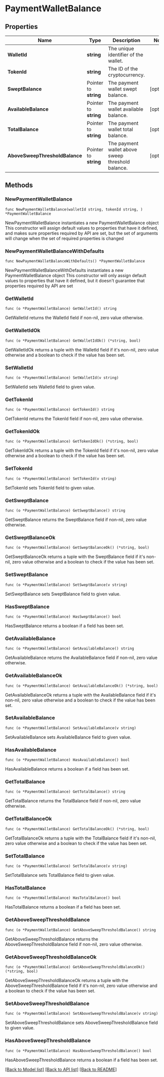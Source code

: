 # PaymentWalletBalance

## Properties

Name | Type | Description | Notes
------------ | ------------- | ------------- | -------------
**WalletId** | **string** | The unique identifier of the wallet. | 
**TokenId** | **string** | The ID of the cryptocurrency. | 
**SweptBalance** | Pointer to **string** | The payment wallet swept balance. | [optional] 
**AvailableBalance** | Pointer to **string** | The payment wallet available balance. | [optional] 
**TotalBalance** | Pointer to **string** | The payment wallet total balance. | [optional] 
**AboveSweepThresholdBalance** | Pointer to **string** | The payment wallet above sweep threshold balance. | [optional] 

## Methods

### NewPaymentWalletBalance

`func NewPaymentWalletBalance(walletId string, tokenId string, ) *PaymentWalletBalance`

NewPaymentWalletBalance instantiates a new PaymentWalletBalance object
This constructor will assign default values to properties that have it defined,
and makes sure properties required by API are set, but the set of arguments
will change when the set of required properties is changed

### NewPaymentWalletBalanceWithDefaults

`func NewPaymentWalletBalanceWithDefaults() *PaymentWalletBalance`

NewPaymentWalletBalanceWithDefaults instantiates a new PaymentWalletBalance object
This constructor will only assign default values to properties that have it defined,
but it doesn't guarantee that properties required by API are set

### GetWalletId

`func (o *PaymentWalletBalance) GetWalletId() string`

GetWalletId returns the WalletId field if non-nil, zero value otherwise.

### GetWalletIdOk

`func (o *PaymentWalletBalance) GetWalletIdOk() (*string, bool)`

GetWalletIdOk returns a tuple with the WalletId field if it's non-nil, zero value otherwise
and a boolean to check if the value has been set.

### SetWalletId

`func (o *PaymentWalletBalance) SetWalletId(v string)`

SetWalletId sets WalletId field to given value.


### GetTokenId

`func (o *PaymentWalletBalance) GetTokenId() string`

GetTokenId returns the TokenId field if non-nil, zero value otherwise.

### GetTokenIdOk

`func (o *PaymentWalletBalance) GetTokenIdOk() (*string, bool)`

GetTokenIdOk returns a tuple with the TokenId field if it's non-nil, zero value otherwise
and a boolean to check if the value has been set.

### SetTokenId

`func (o *PaymentWalletBalance) SetTokenId(v string)`

SetTokenId sets TokenId field to given value.


### GetSweptBalance

`func (o *PaymentWalletBalance) GetSweptBalance() string`

GetSweptBalance returns the SweptBalance field if non-nil, zero value otherwise.

### GetSweptBalanceOk

`func (o *PaymentWalletBalance) GetSweptBalanceOk() (*string, bool)`

GetSweptBalanceOk returns a tuple with the SweptBalance field if it's non-nil, zero value otherwise
and a boolean to check if the value has been set.

### SetSweptBalance

`func (o *PaymentWalletBalance) SetSweptBalance(v string)`

SetSweptBalance sets SweptBalance field to given value.

### HasSweptBalance

`func (o *PaymentWalletBalance) HasSweptBalance() bool`

HasSweptBalance returns a boolean if a field has been set.

### GetAvailableBalance

`func (o *PaymentWalletBalance) GetAvailableBalance() string`

GetAvailableBalance returns the AvailableBalance field if non-nil, zero value otherwise.

### GetAvailableBalanceOk

`func (o *PaymentWalletBalance) GetAvailableBalanceOk() (*string, bool)`

GetAvailableBalanceOk returns a tuple with the AvailableBalance field if it's non-nil, zero value otherwise
and a boolean to check if the value has been set.

### SetAvailableBalance

`func (o *PaymentWalletBalance) SetAvailableBalance(v string)`

SetAvailableBalance sets AvailableBalance field to given value.

### HasAvailableBalance

`func (o *PaymentWalletBalance) HasAvailableBalance() bool`

HasAvailableBalance returns a boolean if a field has been set.

### GetTotalBalance

`func (o *PaymentWalletBalance) GetTotalBalance() string`

GetTotalBalance returns the TotalBalance field if non-nil, zero value otherwise.

### GetTotalBalanceOk

`func (o *PaymentWalletBalance) GetTotalBalanceOk() (*string, bool)`

GetTotalBalanceOk returns a tuple with the TotalBalance field if it's non-nil, zero value otherwise
and a boolean to check if the value has been set.

### SetTotalBalance

`func (o *PaymentWalletBalance) SetTotalBalance(v string)`

SetTotalBalance sets TotalBalance field to given value.

### HasTotalBalance

`func (o *PaymentWalletBalance) HasTotalBalance() bool`

HasTotalBalance returns a boolean if a field has been set.

### GetAboveSweepThresholdBalance

`func (o *PaymentWalletBalance) GetAboveSweepThresholdBalance() string`

GetAboveSweepThresholdBalance returns the AboveSweepThresholdBalance field if non-nil, zero value otherwise.

### GetAboveSweepThresholdBalanceOk

`func (o *PaymentWalletBalance) GetAboveSweepThresholdBalanceOk() (*string, bool)`

GetAboveSweepThresholdBalanceOk returns a tuple with the AboveSweepThresholdBalance field if it's non-nil, zero value otherwise
and a boolean to check if the value has been set.

### SetAboveSweepThresholdBalance

`func (o *PaymentWalletBalance) SetAboveSweepThresholdBalance(v string)`

SetAboveSweepThresholdBalance sets AboveSweepThresholdBalance field to given value.

### HasAboveSweepThresholdBalance

`func (o *PaymentWalletBalance) HasAboveSweepThresholdBalance() bool`

HasAboveSweepThresholdBalance returns a boolean if a field has been set.


[[Back to Model list]](../README.md#documentation-for-models) [[Back to API list]](../README.md#documentation-for-api-endpoints) [[Back to README]](../README.md)


